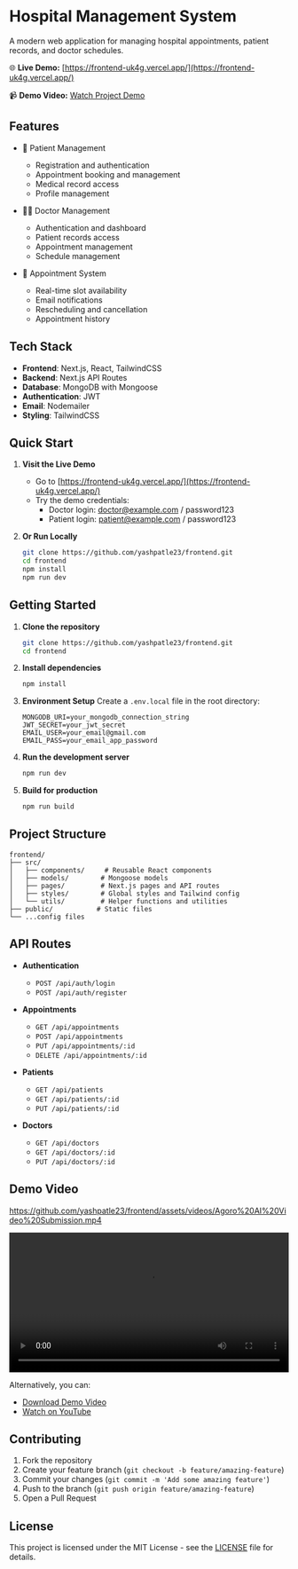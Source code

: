 # Hospital Management System

A modern web application for managing hospital appointments, patient records, and doctor schedules.

🌐 **Live Demo:** [https://frontend-uk4g.vercel.app/](https://frontend-uk4g.vercel.app/)

📹 **Demo Video:** [Watch Project Demo](Agoro%20AI%20Video%20Submission.mp4)

## Features

- 🏥 Patient Management

  - Registration and authentication
  - Appointment booking and management
  - Medical record access
  - Profile management

- 👨‍⚕️ Doctor Management

  - Authentication and dashboard
  - Patient records access
  - Appointment management
  - Schedule management

- 📅 Appointment System
  - Real-time slot availability
  - Email notifications
  - Rescheduling and cancellation
  - Appointment history

## Tech Stack

- **Frontend**: Next.js, React, TailwindCSS
- **Backend**: Next.js API Routes
- **Database**: MongoDB with Mongoose
- **Authentication**: JWT
- **Email**: Nodemailer
- **Styling**: TailwindCSS

## Quick Start

1. **Visit the Live Demo**
   - Go to [https://frontend-uk4g.vercel.app/](https://frontend-uk4g.vercel.app/)
   - Try the demo credentials:
     - Doctor login: doctor@example.com / password123
     - Patient login: patient@example.com / password123

2. **Or Run Locally**
   ```bash
   git clone https://github.com/yashpatle23/frontend.git
   cd frontend
   npm install
   npm run dev
   ```

## Getting Started

1. **Clone the repository**

   ```bash
   git clone https://github.com/yashpatle23/frontend.git
   cd frontend
   ```

2. **Install dependencies**

   ```bash
   npm install
   ```

3. **Environment Setup**
   Create a `.env.local` file in the root directory:

   ```env
   MONGODB_URI=your_mongodb_connection_string
   JWT_SECRET=your_jwt_secret
   EMAIL_USER=your_email@gmail.com
   EMAIL_PASS=your_email_app_password
   ```

4. **Run the development server**

   ```bash
   npm run dev
   ```

5. **Build for production**
   ```bash
   npm run build
   ```

## Project Structure

```
frontend/
├── src/
│   ├── components/     # Reusable React components
│   ├── models/        # Mongoose models
│   ├── pages/         # Next.js pages and API routes
│   ├── styles/        # Global styles and Tailwind config
│   └── utils/         # Helper functions and utilities
├── public/           # Static files
└── ...config files
```

## API Routes

- **Authentication**

  - `POST /api/auth/login`
  - `POST /api/auth/register`

- **Appointments**

  - `GET /api/appointments`
  - `POST /api/appointments`
  - `PUT /api/appointments/:id`
  - `DELETE /api/appointments/:id`

- **Patients**

  - `GET /api/patients`
  - `GET /api/patients/:id`
  - `PUT /api/patients/:id`

- **Doctors**
  - `GET /api/doctors`
  - `GET /api/doctors/:id`
  - `PUT /api/doctors/:id`

## Demo Video

https://github.com/yashpatle23/frontend/assets/videos/Agoro%20AI%20Video%20Submission.mp4

<video width="100%" controls>
  <source src="https://github.com/yashpatle23/frontend/assets/videos/Agoro%20AI%20Video%20Submission.mp4" type="video/mp4">
  Your browser does not support the video tag.
</video>

Alternatively, you can:
- [Download Demo Video](Agoro%20AI%20Video%20Submission.mp4)
- [Watch on YouTube](your-youtube-link-here) <!-- Add your YouTube link if available -->

## Contributing

1. Fork the repository
2. Create your feature branch (`git checkout -b feature/amazing-feature`)
3. Commit your changes (`git commit -m 'Add some amazing feature'`)
4. Push to the branch (`git push origin feature/amazing-feature`)
5. Open a Pull Request

## License

This project is licensed under the MIT License - see the [LICENSE](LICENSE) file for details.


